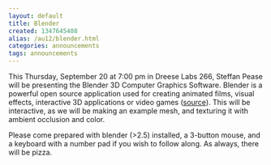 ```yaml
---
layout: default
title: Blender
created: 1347645408
alias: /au12/blender.html
categories: announcements
tags: announcements
---
```

This Thursday, September 20 at 7:00 pm in Dreese Labs 266, Steffan Pease will be presenting the Blender 3D Computer Graphics Software. Blender is a powerful open source application used for creating animated films, visual effects, interactive 3D applications or video games ([source](http://en.wikipedia.org/wiki/Blender_(software))). This will be interactive, as we will be making an example mesh, and texturing it with ambient occlusion and color.

Please come prepared with blender (>2.5) installed, a 3-button mouse, and a keyboard with a number pad if you wish to follow along. As always, there will be pizza.
